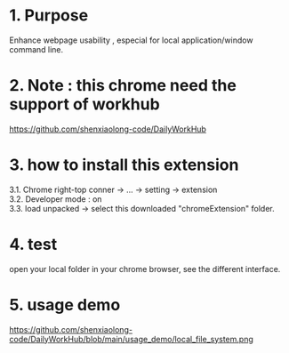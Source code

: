 # 1. Purpose
Enhance webpage usability , especial for local application/window command line.

#  2. Note : this chrome need the support of workhub
   https://github.com/shenxiaolong-code/DailyWorkHub

#  3. how to install this extension
3.1. Chrome right-top conner -> ... -> setting -> extension  
3.2. Developer mode : on  
3.3. load unpacked -> select this downloaded "chromeExtension" folder.

#  4. test
   open your local folder in your chrome browser, see the different interface.

#  5. usage demo
   https://github.com/shenxiaolong-code/DailyWorkHub/blob/main/usage_demo/local_file_system.png
   


  
